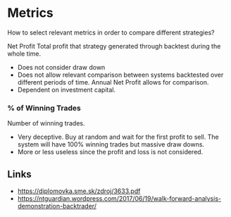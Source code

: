 
# Metrics
How to select relevant metrics in order to compare different strategies?

 Net Profit
Total profit that strategy generated through backtest during the whole time. 
- Does not consider draw down
- Does not allow relevant comparison between systems backtested over different periods of time. Annual Net Profit allows for comparison.
- Dependent on investment capital.

### % of Winning Trades 
Number of winning trades. 
- Very deceptive. Buy at random and wait for the first profit to sell. The system will have 100% winning trades but massive draw downs.
- More or less useless since the profit and loss is not considered.


## Links
* https://diplomovka.sme.sk/zdroj/3633.pdf
* https://ntguardian.wordpress.com/2017/06/19/walk-forward-analysis-demonstration-backtrader/
